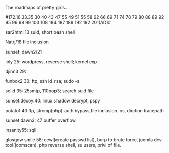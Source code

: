 The roadmaps of pretty girls..

#172.16.33.35 30 40 43 47 55 49 51 55 58 62 66 69 71 74 78 79 80 88 89 92 95 96 98 99
103 108 184 187 189 192 192 201(AD)#

sar2html 13
suid, short bash shell

Natrj/18 
file inclusion

sunset: dawn2/21

loly 25: wordpress, reverse shell; kernel exp

djinn3 29: 

funbox2 30: ftp, ssh id_rsa; sudo -s

solid 35: 25smtp, 110pop3; search suid file 

sunset:decoy:40: linux shadow decrypt, pspy

potato1:43  ftp, strcmp(php)-auth bypass,file inclusion. os, dirction tracepath

sunset dawn3: 47 buffer overflow

 insanity55: sqli

glosgow smile 58: cewl(create passwd list), burp to brute force, joomla dev tool(joomscan), php reverse shell, su users, privi of file.

